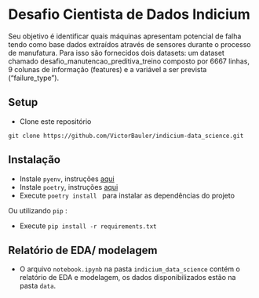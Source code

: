 # Desafio Cientista de Dados Indicium

Seu objetivo é identificar quais máquinas apresentam potencial de falha tendo como base dados extraídos através de sensores durante o processo de manufatura.  Para isso são fornecidos dois datasets: um dataset chamado desafio_manutencao_preditiva_treino composto por 6667 linhas, 9 colunas de informação (features) e a variável a ser prevista (“failure_type”).
## Setup

- Clone este repositório
```git
git clone https://github.com/VictorBauler/indicium-data_science.git
```

## Instalação

- Instale ```pyenv```, instruções [aqui](https://github.com/pyenv/pyenv)
- Instale ```poetry```, instruções [aqui](https://python-poetry.org/docs/#installation)
- Execute ```poetry install ``` para instalar as dependências do projeto

Ou utilizando ```pip``` :
- Execute ```pip install -r requirements.txt```

## Relatório de EDA/ modelagem

- O arquivo ```notebook.ipynb``` na pasta ```indicium_data_science``` contém o relatório de EDA e modelagem, os dados disponibilizados estão na pasta ```data```.
